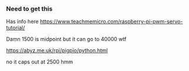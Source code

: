 ### Need to get this

Has info here
https://www.teachmemicro.com/raspberry-pi-pwm-servo-tutorial/

Damn 1500 is midpoint but it can go to 40000 wtf

https://abyz.me.uk/rpi/pigpio/python.html

no it caps out at 2500 hmm


